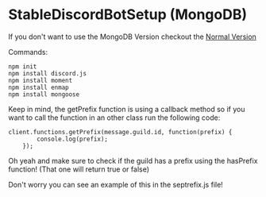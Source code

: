 # StableDiscordBotSetup (MongoDB)

If you don't want to use the MongoDB Version checkout the [Normal Version](https://github.com/jerskisnow/StableDiscordBotSetup)

Commands:
```
npm init
npm install discord.js
npm install moment
npm install enmap
npm install mongoose
```

Keep in mind, the getPrefix function is using a callback method so if you want to call the function in an other class run the following code:
```
client.functions.getPrefix(message.guild.id, function(prefix) {
        console.log(prefix);
    });
```
Oh yeah and make sure to check if the guild has a prefix using the hasPrefix function! (That one will return true or false)

Don't worry you can see an example of this in the septrefix.js file!
